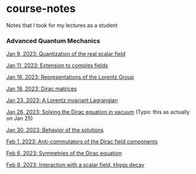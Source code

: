 # course-notes
Notes that I took for my lectures as a student

### Advanced Quantum Mechanics

[Jan 9, 2023: Quantization of the real scalar field](Advanced%20Quantum%20Mechanics/lectures/lec_jan9.pdf)

[Jan 11, 2023: Extension to complex fields](Advanced%20Quantum%20Mechanics/lectures/lec_jan11.pdf)

[Jan 16, 2023: Representations of the Lorentz Group](Advanced%20Quantum%20Mechanics/lectures/lecture_jan16.pdf)

[Jan 18, 2023: Dirac matrices](Advanced%20Quantum%20Mechanics/lectures/lec_jan18.pdf)

[Jan 23, 2023: A Lorentz invariant Lagrangian](Advanced%20Quantum%20Mechanics/lectures/lec_jan23.pdf)

[Jan 26, 2023: Solving the Dirac equation in vacuum](Advanced%20Quantum%20Mechanics/lectures/lec_jan26.pdf) (Typo: this as actually on Jan 25)

[Jan 30, 2023: Behavior of the solutions](Advanced%20Quantum%20Mechanics/lectures/lec_jan30.pdf)

[Feb 1, 2023: Anti-commutators of the Dirac field components](Advanced%20Quantum%20Mechanics/lectures/lec_feb1.pdf)

[Feb 6, 2023: Symmetries of the Dirac equation](Advanced%20Quantum%20Mechanics/lectures/lec_feb6.pdf)

[Feb 8, 2023: Interaction with a scalar field, Higgs decay](Advanced%20Quantum%20Mechanics/lectures/lec_feb8.pdf)
